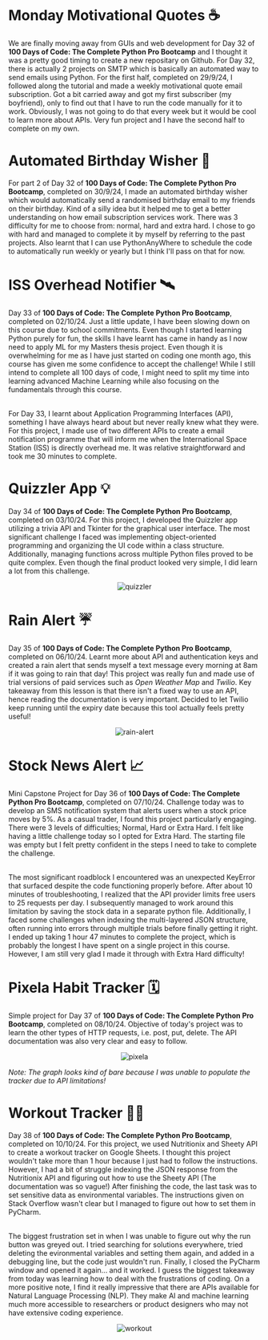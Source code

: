 # Monday Motivational Quotes ☕️ #

We are finally moving away from GUIs and web development for Day 32 of <b>100 Days of Code: The Complete Python Pro Bootcamp</b> and I thought it was a pretty good timing to create a new repositary on Github. For Day 32, there is actually 2 projects on SMTP which is basically an automated way to send emails using Python. For the first half, completed on 29/9/24, I followed along the tutorial and made a weekly motivational quote email subscription. Got a bit carried away and got my first subscriber (my boyfriend), only to find out that I have to run the code manually for it to work. Obviously, I was not going to do that every week but it would be cool to learn more about APIs. Very fun project and I have the second half to complete on my own.

# Automated Birthday Wisher 🎂 #

For part 2 of Day 32 of <b>100 Days of Code: The Complete Python Pro Bootcamp</b>, completed on 30/9/24, I made an automated birthday wisher which would automatically send a randomised birthday email to my friends on their birthday. Kind of a silly idea but it helped me to get a better understanding on how email subscription services work. There was 3 difficulty for me to choose from: normal, hard and extra hard. I chose to go with hard and managed to complete it by myself by referring to the past projects. Also learnt that I can use PythonAnyWhere to schedule the code to automatically run weekly or yearly but I think I'll pass on that for now.

# ISS Overhead Notifier 🛰 #

Day 33 of <b>100 Days of Code: The Complete Python Pro Bootcamp</b>, completed on 02/10/24. Just a little update, I have been slowing down on this course due to school commitments. Even though I started learning Python purely for fun, the skills I have learnt has came in handy as I now need to apply ML for my Masters thesis project. Even though it is overwhelming for me as I have just started on coding one month ago, this course has given me some confidence to accept the challenge! While I still intend to complete all 100 days of code, I might need to split my time into learning advanced Machine Learning while also focusing on the fundamentals through this course.<br><br>

For Day 33, I learnt about Application Programming Interfaces (API), something I have always heard about but never really knew what they were. For this project, I made use of two different APIs to create a email notification programme that will inform me when the International Space Station (ISS) is directly overhead me. It was relative straightforward and took me 30 minutes to complete.

# Quizzler App 💡 #

Day 34 of <b>100 Days of Code: The Complete Python Pro Bootcamp</b>, completed on 03/10/24. For this project, I developed the Quizzler app utilizing a trivia API and Tkinter for the graphical user interface. The most significant challenge I faced was implementing object-oriented programming and organizing the UI code within a class structure. Additionally, managing functions across multiple Python files proved to be quite complex. Even though the final product looked very simple, I did learn a lot from this challenge.

<div align="center">
  <img src="https://github.com/user-attachments/assets/8174950c-6959-4942-ad74-8d1f35d8e3e8" alt="quizzler" />
</div>

# Rain Alert ☔️ #

Day 35 of <b>100 Days of Code: The Complete Python Pro Bootcamp</b>, completed on 06/10/24. Learnt more about API and authentication keys and created a rain alert that sends myself a text message every morning at 8am if it was going to rain that day! This project was really fun and made use of trial versions of paid services such as <i>Open Weather Map</i> and <i>Twilio</i>. Key takeaway from this lesson is that there isn't a fixed way to use an API, hence reading the documentation is very important. Decided to let Twilio keep running until the expiry date because this tool actually feels pretty useful!

<div align="center">
  <img src="https://github.com/user-attachments/assets/dce19a3e-3089-49d0-be7f-0c0a09ee3874" alt="rain-alert" />
</div>

# Stock News Alert 📈 #

Mini Capstone Project for Day 36 of <b>100 Days of Code: The Complete Python Pro Bootcamp</b>, completed on 07/10/24. Challenge today was to develop an SMS notification system that alerts users when a stock price moves by 5%. As a casual trader, I found this project particularly engaging. There were 3 levels of difficulties; Normal, Hard or Extra Hard. I felt like having a little challenge today so I opted for Extra Hard. The starting file was empty but I felt pretty confident in the steps I need to take to complete the challenge. <br><br>

The most significant roadblock I encountered was an unexpected KeyError that surfaced despite the code functioning properly before. After about 10 minutes of troubleshooting, I realized that the API provider limits free users to 25 requests per day. I subsequently managed to work around this limitation by saving the stock data in a separate python file. Additionally, I faced some challenges when indexing the multi-layered JSON structure, often running into errors through multiple trials before finally getting it right. I ended up taking 1 hour 47 minutes to complete the project, which is probably the longest I have spent on a single project in this course. However, I am still very glad I made it through with Extra Hard difficulty!

# Pixela Habit Tracker 🗓 #

Simple project for Day 37 of <b>100 Days of Code: The Complete Python Pro Bootcamp</b>, completed on 08/10/24. Objective of today's project was to learn the other types of HTTP requests, i.e. post, put, delete. The API documentation was also very clear and easy to follow. 

<div align="center">
  <img src="https://github.com/user-attachments/assets/3b328494-8efd-40d3-9f81-2c74addecb82" alt="pixela" />
</div>

<i>Note: The graph looks kind of bare because I was unable to populate the tracker due to API limitations!</i>

# Workout Tracker 🏃‍♀ #

Day 38 of <b>100 Days of Code: The Complete Python Pro Bootcamp</b>, completed on 10/10/24. For this project, we used Nutritionix and Sheety API to create a workout tracker on Google Sheets. I thought this project wouldn't take more than 1 hour because I just had to follow the instructions. However, I had a bit of struggle indexing the JSON response from the Nutritionix API and figuring out how to use the Sheety API (The documentation was so vague!) After finishing the code, the last task was to set sensitive data as environmental variables. The instructions given on Stack Overflow wasn't clear but I managed to figure out how to set them in PyCharm. <br><br>

The biggest frustration set in when I was unable to figure out why the run button was greyed out. I tried searching for solutions everywhere, tried deleting the evironmental variables and setting them again, and added in a debugging line, but the code just wouldn't run. Finally, I closed the PyCharm window and opened it again... and it worked. I guess the biggest takeaway from today was learning how to deal with the frustrations of coding. On a more positive note, I find it really impressive that there are APIs available for Natural Language Processing (NLP). They make AI and machine learning much more accessible to researchers or product designers who may not have extensive coding experience.

<div align="center">
  <img src="https://github.com/user-attachments/assets/e1177608-f6ef-4125-844b-6ed969adc30c" alt="workout" />
</div>
